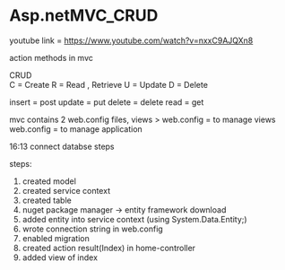 # Asp.netMVC_CRUD
youtube link = https://www.youtube.com/watch?v=nxxC9AJQXn8

action methods in mvc 

CRUD    
C = Create
R = Read , Retrieve
U = Update
D = Delete

insert = post
update = put
delete = delete
read = get

mvc contains 2 web.config files, 
views > web.config = to manage views
web.config = to manage application 

16:13 connect databse steps

steps:
1. created model
2. created service context
3. created table
4. nuget package manager -> entity framework download 
5. added entity into service context (using System.Data.Entity;)
6. wrote connection string in web.config
7. enabled migration
8. created action result(Index) in home-controller
9. added view of index 


